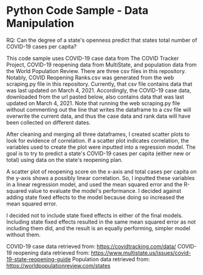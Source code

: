 # Python Code Sample - Data Manipulation

RQ: Can the degree of a state's openness predict that states total number of 
COVID-19 cases per capita?

This code sample uses COVID-19 case data from The COVID Tracker Project,
COVID-19 reopening data from MultiState, and population data from the World
Population Review. There are three csv files in this repository.
Notably, COVID Reopening Ranks.csv was generated from the web scraping.py
file in this repository. Currently, that csv file contains data that was last
updated on March 4, 2021. Accordingly, the COVID-19 case data, downloaded from
the url pasted below, also contains data that was last updated on March 4, 2021.
Note that running the web scraping.py file without commenting out the line that
writes the dataframe to a csv file will overwrite the current data, and thus 
the case data and rank data will have been collected on different dates. 

After cleaning and merging all three dataframes, I created scatter plots to
look for evidence of correlation. If a scatter plot indicates correlation, the
variables used to create the plot were inputted into a regression model. The goal
is to try to predict a state's COVID-19 cases per capita (either new or total)
using data on the state's reopening plan.

A scatter plot of reopening score on the x-axis and total cases per capita on
the y-axis shows a possibly linear correlation. So, I inputted these variables
in a linear regression model, and used the mean squared error and the R-squared
value to evaluate the model's performance. I decided against adding state fixed
effects to the model because doing so increased the mean squared error.

I decided not to include state fixed effects in either of the final models. 
Including state fixed effects resulted in the same mean squared error as not
including them did, and the result is an equally performing, simpler model
without them.

COVID-19 case data retrieved from: https://covidtracking.com/data/
COVID-19 reopening data retrieved from: https://www.multistate.us/issues/covid-19-state-reopening-guide
Population data retrieved from: https://worldpopulationreview.com/states
